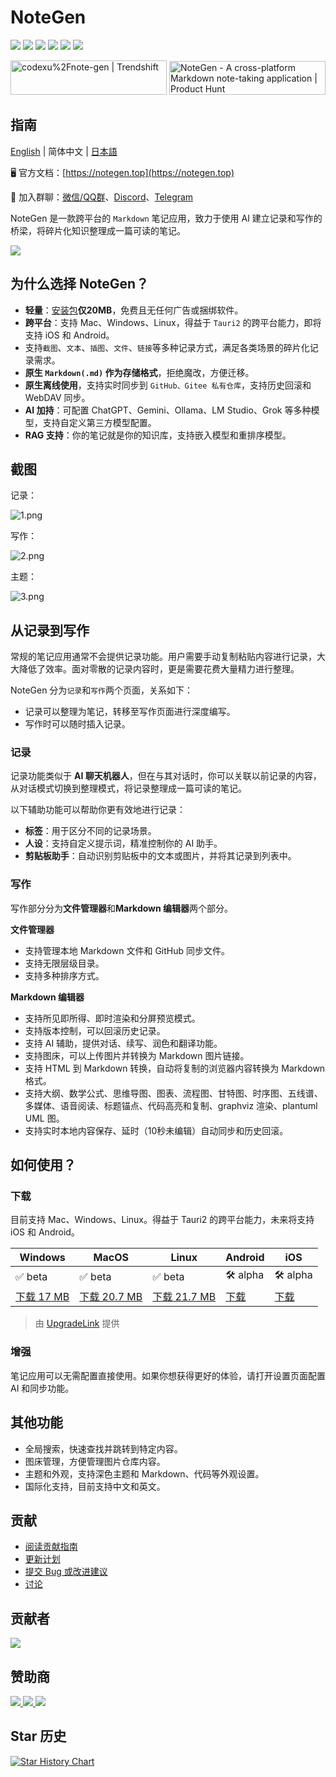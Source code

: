 # NoteGen

![](https://img.shields.io/badge/free-pricing?logo=free&color=%20%23155EEF&label=pricing&labelColor=%20%23528bff)
![](https://github.com/codexu/note-gen/actions/workflows/release.yml/badge.svg?branch=release)
![](https://img.shields.io/github/v/release/codexu/note-gen)
![](https://img.shields.io/github/downloads/codexu/note-gen/total)
![](https://img.shields.io/github/commit-activity/m/codexu/note-gen)
![](https://img.shields.io/github/issues-closed/codexu/note-gen)

<div>
  <a href="https://trendshift.io/repositories/12784" target="_blank"><img src="https://trendshift.io/api/badge/repositories/12784" alt="codexu%2Fnote-gen | Trendshift" style="width: 250px; height: 55px;" width="250" height="55"/></a>
  <a href="https://www.producthunt.com/products/notegen-2?embed=true&utm_source=badge-featured&utm_medium=badge&utm_source=badge-notegen&#0045;2" target="_blank"><img src="https://api.producthunt.com/widgets/embed-image/v1/featured.svg?post_id=956348&theme=light&t=1749194675492" alt="NoteGen - A&#0032;cross&#0045;platform&#0032;Markdown&#0032;note&#0045;taking&#0032;application | Product Hunt" style="width: 250px; height: 54px;" width="250" height="54" /></a>
</div>

## 指南

[English](../README.md) | 简体中文 | [日本語](README.ja.md)

🖥️ 官方文档：[https://notegen.top](https://notegen.top)

💬 加入群聊：[微信/QQ群](https://github.com/codexu/note-gen/discussions/110)、[Discord](https://discord.gg/SXyVZGpbpk)、[Telegram](https://t.me/notegen)

NoteGen 是一款跨平台的 `Markdown` 笔记应用，致力于使用 AI 建立记录和写作的桥梁，将碎片化知识整理成一篇可读的笔记。

![](https://s2.loli.net/2025/06/13/UbVGPrhFl3etnQz.png)

## 为什么选择 NoteGen？

- **轻量**：[安装包](https://github.com/codexu/note-gen/releases)**仅20MB**，免费且无任何广告或捆绑软件。
- **跨平台**：支持 Mac、Windows、Linux，得益于 `Tauri2` 的跨平台能力，即将支持 iOS 和 Android。
- 支持`截图`、`文本`、`插图`、`文件`、`链接`等多种记录方式，满足各类场景的碎片化记录需求。
- **原生 `Markdown(.md)` 作为存储格式**，拒绝魔改，方便迁移。
- **原生离线使用**，支持实时同步到 `GitHub、Gitee 私有仓库`，支持历史回滚和 WebDAV 同步。
- **AI 加持**：可配置 ChatGPT、Gemini、Ollama、LM Studio、Grok 等多种模型，支持自定义第三方模型配置。
- **RAG 支持**：你的笔记就是你的知识库，支持嵌入模型和重排序模型。

## 截图

记录：

![1.png](https://s2.loli.net/2025/05/19/Cs5viKfkqb2HJmd.png)

写作：

![2.png](https://s2.loli.net/2025/05/19/5vwQBPoLr6jzgUA.png)

主题：

![3.png](https://s2.loli.net/2025/05/19/8yU72prmWdsCHeu.png)

## 从记录到写作

常规的笔记应用通常不会提供记录功能。用户需要手动复制粘贴内容进行记录，大大降低了效率。面对零散的记录内容时，更是需要花费大量精力进行整理。

NoteGen 分为`记录`和`写作`两个页面，关系如下：

- 记录可以整理为笔记，转移至写作页面进行深度编写。
- 写作时可以随时插入记录。

### 记录

记录功能类似于 **AI 聊天机器人**，但在与其对话时，你可以关联以前记录的内容，从对话模式切换到整理模式，将记录整理成一篇可读的笔记。

以下辅助功能可以帮助你更有效地进行记录：

- **标签**：用于区分不同的记录场景。
- **人设**：支持自定义提示词，精准控制你的 AI 助手。
- **剪贴板助手**：自动识别剪贴板中的文本或图片，并将其记录到列表中。

### 写作

写作部分分为**文件管理器**和**Markdown 编辑器**两个部分。

**文件管理器**

- 支持管理本地 Markdown 文件和 GitHub 同步文件。
- 支持无限层级目录。
- 支持多种排序方式。

**Markdown 编辑器**

- 支持所见即所得、即时渲染和分屏预览模式。
- 支持版本控制，可以回滚历史记录。
- 支持 AI 辅助，提供对话、续写、润色和翻译功能。
- 支持图床，可以上传图片并转换为 Markdown 图片链接。
- 支持 HTML 到 Markdown 转换，自动将复制的浏览器内容转换为 Markdown 格式。
- 支持大纲、数学公式、思维导图、图表、流程图、甘特图、时序图、五线谱、多媒体、语音阅读、标题锚点、代码高亮和复制、graphviz 渲染、plantuml UML 图。
- 支持实时本地内容保存、延时（10秒未编辑）自动同步和历史回滚。

## 如何使用？

### 下载

目前支持 Mac、Windows、Linux。得益于 Tauri2 的跨平台能力，未来将支持 iOS 和 Android。

| Windows | MacOS | Linux | Android | iOS |
| --- | --- | --- | --- | --- |
| ✅ beta | ✅ beta | ✅ beta | 🛠️ alpha | 🛠️ alpha |
| [下载 17 MB](https://notegen.top/en/download.html) | [下载 20.7 MB](https://notegen.top/en/download.html) | [下载 21.7 MB](https://notegen.top/en/download.html) | [下载](https://notegen.top/en/download.html) | [下载](https://notegen.top/en/download.html) |

> 由 [UpgradeLink](http://upgrade.toolsetlink.com/upgrade/example/tauri-example.html) 提供

### 增强

笔记应用可以无需配置直接使用。如果你想获得更好的体验，请打开设置页面配置 AI 和同步功能。

## 其他功能

- 全局搜索，快速查找并跳转到特定内容。
- 图床管理，方便管理图片仓库内容。
- 主题和外观，支持深色主题和 Markdown、代码等外观设置。
- 国际化支持，目前支持中文和英文。

## 贡献

- [阅读贡献指南](CONTRIBUTING.md)
- [更新计划](https://github.com/codexu/note-gen/issues/46)
- [提交 Bug 或改进建议](https://github.com/codexu/note-gen/issues)
- [讨论](https://github.com/codexu/note-gen/discussions)

## 贡献者

<a href="https://github.com/codexu/note-gen/graphs/contributors">
  <img src="https://contrib.rocks/image?repo=codexu/note-gen" />
</a>

## 赞助商

<div>
  <a href="https://docs.siliconflow.cn/cn/usercases/use-siliconcloud-in-NoteGen?utm_source=NoteGen" target="_blank">
    <img src="https://s2.loli.net/2025/06/11/65TLRh813e2YFzr.png" />
  </a>
  <a href="https://www.qiniu.com/products/ai-token-api?utm_source=NoteGen" target="_blank">
    <img src="https://s2.loli.net/2025/06/11/OKJq542lTs7U9xg.png" />
  </a>
  <a href="http://upgrade.toolsetlink.com/upgrade/example/tauri-example.html" target="_blank">
    <img src="https://s2.loli.net/2025/06/11/r2dqNIWVXp4RaFe.png" />
  </a>
</div>

## Star 历史

[![Star History Chart](https://api.star-history.com/svg?repos=codexu/note-gen&type=Date)](https://www.star-history.com/#codexu/note-gen&Date)
